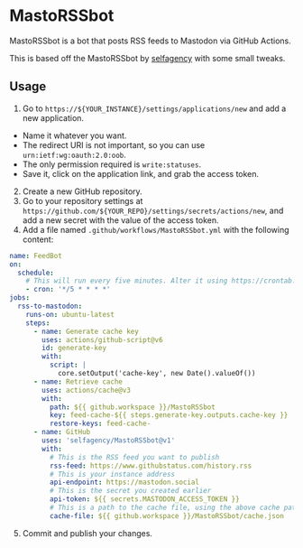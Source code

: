 # MastoRSSbot

MastoRSSbot is a bot that posts RSS feeds to Mastodon via GitHub Actions.

This is based off the MastoRSSbot by [selfagency](https://github.com/selfagency/MastoRSSbot) with some small tweaks.

## Usage

1. Go to `https://${YOUR_INSTANCE}/settings/applications/new` and add a new application.

  - Name it whatever you want.
  - The redirect URI is not important, so you can use `urn:ietf:wg:oauth:2.0:oob`.
  - The only permission required is `write:statuses`.
  - Save it, click on the application link, and grab the access token.

2. Create a new GitHub repository.
3. Go to your repository settings at `https://github.com/${YOUR_REPO}/settings/secrets/actions/new`, and add a new
   secret with the value of the access token.
4. Add a file named `.github/workflows/MastoRSSbot.yml` with the following content:

```yaml
name: FeedBot
on:
  schedule:
    # This will run every five minutes. Alter it using https://crontab.guru/.
    - cron: '*/5 * * * *'  
jobs:
  rss-to-mastodon:
    runs-on: ubuntu-latest
    steps:
      - name: Generate cache key
        uses: actions/github-script@v6
        id: generate-key
        with:
          script: |
            core.setOutput('cache-key', new Date().valueOf())
      - name: Retrieve cache
        uses: actions/cache@v3
        with:
          path: ${{ github.workspace }}/MastoRSSbot
          key: feed-cache-${{ steps.generate-key.outputs.cache-key }}
          restore-keys: feed-cache-
      - name: GitHub
        uses: 'selfagency/MastoRSSbot@v1'
        with:
          # This is the RSS feed you want to publish
          rss-feed: https://www.githubstatus.com/history.rss
          # This is your instance address
          api-endpoint: https://mastodon.social
          # This is the secret you created earlier
          api-token: ${{ secrets.MASTODON_ACCESS_TOKEN }}
          # This is a path to the cache file, using the above cache path
          cache-file: ${{ github.workspace }}/MastoRSSbot/cache.json
```

5. Commit and publish your changes.
